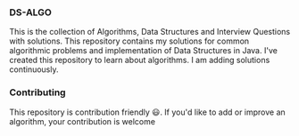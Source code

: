 ### DS-ALGO
This is the collection of Algorithms, Data Structures and Interview Questions with solutions. This repository contains my solutions for common algorithmic problems and implementation of Data Structures in Java. I've created this repository to learn about algorithms. I am adding solutions continuously.
### Contributing
This repository is contribution friendly 😃. If you'd like to add or improve an algorithm, your contribution is welcome




